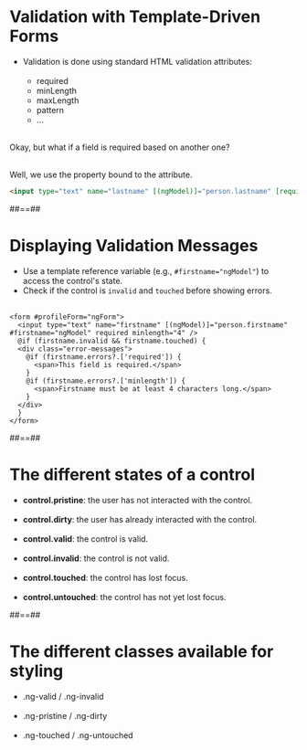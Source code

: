 <!-- .slide: class="with-code inconsolata" -->

# Validation with Template-Driven Forms

- Validation is done using standard HTML validation attributes:<br/><br/>
  - required
  - minLength
  - maxLength
  - pattern
  - ...
    <br/><br/>

Okay, but what if a field is required based on another one?

<!-- .element: class="important" -->
<br/>
Well, we use the property bound to the attribute.
<br/>

```html
<input type="text" name="lastname" [(ngModel)]="person.lastname" [required]="person.firstname" />
```

<!-- .element: class="big-code" -->

##==##

<!-- .slide: class="with-code inconsolata" -->

# Displaying Validation Messages

- Use a template reference variable (e.g., `#firstname="ngModel"`) to access the control's state.
- Check if the control is `invalid` and `touched` before showing errors. <br/><br/>

```angular181html
<form #profileForm="ngForm">
  <input type="text" name="firstname" [(ngModel)]="person.firstname" #firstname="ngModel" required minlength="4" />
  @if (firstname.invalid && firstname.touched) {
  <div class="error-messages">
    @if (firstname.errors?.['required']) {
      <span>This field is required.</span>
    }
    @if (firstname.errors?.['minlength']) {
      <span>Firstname must be at least 4 characters long.</span>
    }
  </div>
  }
</form>
```

<!-- .element: class="medium-code" -->

##==##

# The different states of a control

- <b>control.pristine</b>: the user has not interacted with the control. <br/><br/>
- <b>control.dirty</b>: the user has already interacted with the control. <br/><br/>
- <b>control.valid</b>: the control is valid. <br/><br/>
- <b>control.invalid</b>: the control is not valid. <br/><br/>
- <b>control.touched</b>: the control has lost focus. <br/><br/>
- <b>control.untouched</b>: the control has not yet lost focus.

##==##

# The different classes available for styling<br/>

- .ng-valid / .ng-invalid <br/><br/>
- .ng-pristine / .ng-dirty<br/><br/>
- .ng-touched / .ng-untouched
